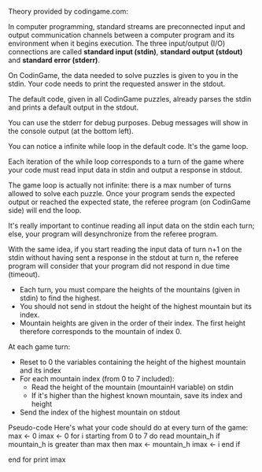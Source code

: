 Theory provided by codingame.com:

In computer programming, standard streams are preconnected input and output communication channels between a computer program and its environment when it begins execution. The three input/output (I/O) connections are called **standard input (stdin)**, **standard output (stdout)** and **standard error (stderr)**.

On CodinGame, the data needed to solve puzzles is given to you in the stdin. Your code needs to print the requested answer in the stdout.

The default code, given in all CodinGame puzzles, already parses the stdin and prints a default output in the stdout.

You can use the stderr for debug purposes. Debug messages will show in the console output (at the bottom left).


You can notice a infinite while loop in the default code. It's the game loop.

Each iteration of the while loop corresponds to a turn of the game where your code must read input data in stdin and output a response in stdout.

The game loop is actually not infinite: there is a max number of turns allowed to solve each puzzle. Once your program sends the expected output or reached the expected state, the referee program (on CodinGame side) will end the loop.

It's really important to continue reading all input data on the stdin each turn; else, your program will desynchronize from the referee program.

With the same idea, if you start reading the input data of turn n+1 on the stdin without having sent a response in the stdout at turn n, the referee program will consider that your program did not respond in due time (timeout).

- Each turn, you must compare the heights of the mountains (given in stdin) to find the highest.
- You should not send in stdout the height of the highest mountain but its index.
- Mountain heights are given in the order of their index. The first height therefore corresponds to the mountain of index 0.

At each game turn:
- Reset to 0 the variables containing the height of the highest mountain and its index
- For each mountain index (from 0 to 7 included):
    - Read the height of the mountain (mountainH variable) on stdin
    - If it's higher than the highest known mountain, save its index and height
- Send the index of the highest mountain on stdout

Pseudo-code
Here's what your code should do at every turn of the game:
max ← 0
imax ← 0
for i starting from 0 to 7 do
	read mountain_h
	if mountain_h is greater than max then
		max ← mountain_h
		imax ← i
	end if

end for
print imax